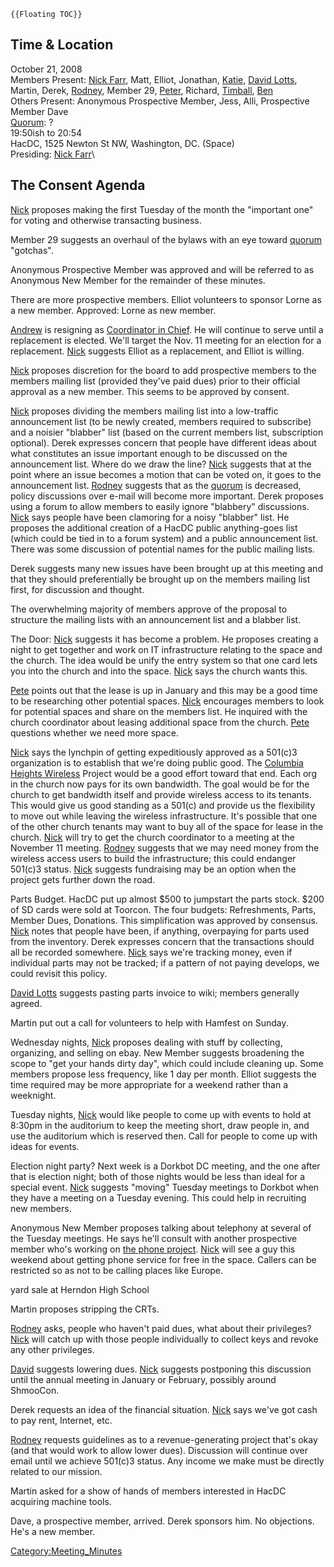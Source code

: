 ```{=mediawiki}
{{Floating TOC}}
```
## Time & Location

October 21, 2008\
Members Present: [Nick Farr](User:Nickfarr), Matt, Elliot,
Jonathan, [Katie](User:katie), [David
Lotts](User:DLotts), Martin, Derek,
[Rodney](User:Rdegraci), Member 29,
[Peter](User:Griph), Richard,
[Timball](User:Timball), [Ben](User:Ben)\
Others Present: Anonymous Prospective Member, Jess, Alli, Prospective
Member Dave\
[Quorum](Quorum): ?\
19:50ish to 20:54\
HacDC, 1525 Newton St NW, Washington, DC. (Space)\
Presiding: [Nick Farr](User:Nickfarr)\

## The Consent Agenda

[Nick](User:Nickfarr) proposes making the first Tuesday of
the month the "important one" for voting and otherwise transacting
business.

Member 29 suggests an overhaul of the bylaws with an eye toward
[quorum](quorum) "gotchas".

Anonymous Prospective Member was approved and will be referred to as
Anonymous New Member for the remainder of these minutes.

There are more prospective members. Elliot volunteers to sponsor Lorne
as a new member. Approved: Lorne as new member.

[Andrew](User:Q) is resigning as [Coordinator in
Chief](Coordinator_in_Chief). He will continue to serve until
a replacement is elected. We'll target the Nov. 11 meeting for an
election for a replacement. [Nick](User:Nickfarr) suggests
Elliot as a replacement, and Elliot is willing.

[Nick](User:Nickfarr) proposes discretion for the board to
add prospective members to the members mailing list (provided they've
paid dues) prior to their official approval as a new member. This seems
to be approved by consent.

[Nick](User:Nickfarr) proposes dividing the members mailing
list into a low-traffic announcement list (to be newly created, members
required to subscribe) and a noisier "blabber" list (based on the
current members list, subscription optional). Derek expresses concern
that people have different ideas about what constitutes an issue
important enough to be discussed on the announcement list. Where do we
draw the line? [Nick](User:Nickfarr) suggests that at the
point where an issue becomes a motion that can be voted on, it goes to
the announcement list. [Rodney](User:Rdegraci) suggests that
as the [quorum](quorum) is decreased, policy discussions over
e-mail will become more important. Derek proposes using a forum to allow
members to easily ignore "blabbery" discussions.
[Nick](User:Nickfarr) says people have been clamoring for a
noisy "blabber" list. He proposes the additional creation of a HacDC
public anything-goes list (which could be tied in to a forum system) and
a public announcement list. There was some discussion of potential names
for the public mailing lists.

Derek suggests many new issues have been brought up at this meeting and
that they should preferentially be brought up on the members mailing
list first, for discussion and thought.

The overwhelming majority of members approve of the proposal to
structure the mailing lists with an announcement list and a blabber
list.

The Door: [Nick](User:Nickfarr) suggests it has become a
problem. He proposes creating a night to get together and work on IT
infrastructure relating to the space and the church. The idea would be
unify the entry system so that one card lets you into the church and
into the space. [Nick](User:Nickfarr) says the church wants
this.

[Pete](User:Griph) points out that the lease is up in January
and this may be a good time to be researching other potential spaces.
[Nick](User:Nickfarr) encourages members to look for
potential spaces and share on the members list. He inquired with the
church coordinator about leasing additional space from the church.
[Pete](User:Griph) questions whether we need more space.

[Nick](User:Nickfarr) says the lynchpin of getting
expeditiously approved as a 501(c)3 organization is to establish that
we're doing public good. The [Columbia Heights
Wireless](Columbia_Heights_Wireless) Project would be a good
effort toward that end. Each org in the church now pays for its own
bandwidth. The goal would be for the church to get bandwidth itself and
provide wireless access to its tenants. This would give us good standing
as a 501(c) and provide us the flexibility to move out while leaving the
wireless infrastructure. It's possible that one of the other church
tenants may want to buy all of the space for lease in the church.
[Nick](User:Nickfarr) will try to get the church coordinator
to a meeting at the November 11 meeting.
[Rodney](User:Rdegraci) suggests that we may need money from
the wireless access users to build the infrastructure; this could
endanger 501(c)3 status. [Nick](User:Nickfarr) suggests
fundraising may be an option when the project gets further down the
road.

Parts Budget. HacDC put up almost \$500 to jumpstart the parts stock.
\$200 of SD cards were sold at Toorcon. The four budgets: Refreshments,
Parts, Member Dues, Donations. This simplification was approved by
consensus. [Nick](User:Nickfarr) notes that people have been,
if anything, overpaying for parts used from the inventory. Derek
expresses concern that the transactions should all be recorded
somewhere. [Nick](User:Nickfarr) says we're tracking money,
even if individual parts may not be tracked; if a pattern of not paying
develops, we could revisit this policy.

[David Lotts](User:DLotts) suggests pasting parts invoice to
wiki; members generally agreed.

Martin put out a call for volunteers to help with Hamfest on Sunday.

Wednesday nights, [Nick](User:Nickfarr) proposes dealing with
stuff by collecting, organizing, and selling on ebay. New Member
suggests broadening the scope to "get your hands dirty day", which could
include cleaning up. Some members propose less frequency, like 1 day per
month. Elliot suggests the time required may be more appropriate for a
weekend rather than a weeknight.

Tuesday nights, [Nick](User:Nickfarr) would like people to
come up with events to hold at 8:30pm in the auditorium to keep the
meeting short, draw people in, and use the auditorium which is reserved
then. Call for people to come up with ideas for events.

Election night party? Next week is a Dorkbot DC meeting, and the one
after that is election night; both of those nights would be less than
ideal for a special event. [Nick](User:Nickfarr) suggests
"moving" Tuesday meetings to Dorkbot when they have a meeting on a
Tuesday evening. This could help in recruiting new members.

Anonymous New Member proposes talking about telephony at several of the
Tuesday meetings. He says he'll consult with another prospective member
who's working on [the phone project](Project_Red_Phone).
[Nick](User:Nickfarr) will see a guy this weekend about
getting phone service for free in the space. Callers can be restricted
so as not to be calling places like Europe.

yard sale at Herndon High School

Martin proposes stripping the CRTs.

[Rodney](User:Rdegraci) asks, people who haven't paid dues,
what about their privileges? [Nick](User:Nickfarr) will catch
up with those people individually to collect keys and revoke any other
privileges.

[David](User:DLotts) suggests lowering dues.
[Nick](User:Nickfarr) suggests postponing this discussion
until the annual meeting in January or February, possibly around
ShmooCon.

Derek requests an idea of the financial situation.
[Nick](User:Nickfarr) says we've got cash to pay rent,
Internet, etc.

[Rodney](User:Rdegraci) requests guidelines as to a
revenue-generating project that's okay (and that would work to allow
lower dues). Discussion will continue over email until we achieve
501(c)3 status. Any income we make must be directly related to our
mission.

Martin asked for a show of hands of members interested in HacDC
acquiring machine tools.

Dave, a prospective member, arrived. Derek sponsors him. No objections.
He's a new member.

[Category:Meeting_Minutes](Category:Meeting_Minutes)
